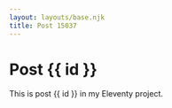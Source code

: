 ```yaml
---
layout: layouts/base.njk
title: Post 15037
---
```


# Post {{ id }}

This is post {{ id }} in my Eleventy project.
